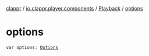 [clappr](../../index.md) / [io.clappr.player.components](../index.md) / [Playback](index.md) / [options](.)

# options

`var options: `[`Options`](../../io.clappr.player.base/-options/index.md)